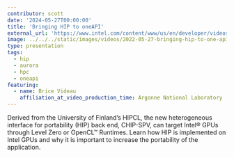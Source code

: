 ```yaml
---
contributor: scott
date: '2024-05-27T00:00:00'
title: 'Bringing HIP to oneAPI'
external_url: 'https://www.intel.com/content/www/us/en/developer/videos/hip-on-aurora.html'
image: ../../../static/images/videos/2022-05-27-bringing-hip-to-one-api.webp
type: presentation
tags:
  - hip
  - aurora
  - hpc
  - oneapi
featuring:
  - name: Brice Videau
    affiliation_at_video_production_time: Argonne National Laboratory
---
```


Derived from the University of Finland’s HIPCL, the new heterogeneous interface for portability (HIP) back end,
CHIP-SPV, can target Intel® GPUs through Level Zero or OpenCL™ Runtimes. Learn how HIP is implemented on Intel GPUs and
why it is important to increase the portability of the application.
